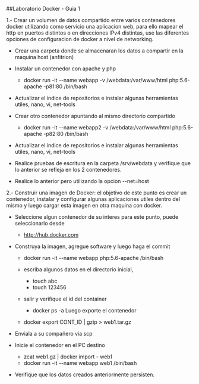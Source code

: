 ##Laboratorio Docker - Guia 1

1.- Crear un volumen de datos compartido entre varios contenedores docker utilizando como servicio una aplicacion web, para ello mapear el http en puertos distintos o en direcciones IPv4 distintas, use las diferentes opciones de configuracion de docker a nivel de networking.


- Crear una carpeta donde se almacenaran los datos a compartir en la maquina host (anfitrion)
- Instalar un contenedor con apache y php
  - docker run -it --name webapp -v /webdata:/var/www/html php:5.6-apache -p81:80 /bin/bash

- Actualizar el indice de repositorios e instalar algunas herramientas utiles, nano, vi, net-tools
- Crear otro contenedor apuntando al mismo directorio compartido
  - docker run -it --name webapp2 -v /webdata:/var/www/html php:5.6-apache -p82:80 /bin/bash
- Actualizar el indice de repositorios e instalar algunas herramientas utiles, nano, vi, net-tools
- Realice pruebas de escritura en la carpeta /srv/webdata y verifique que lo anterior se refleja en los 2 contenedores.
- Realice lo anterior pero utilizando la opcion --net=host


2.- Construir una imagen de Docker: el objetivo de este punto es crear un contenedor, instalar y configurar algunas aplicaciones utiles dentro del mismo y luego cargar esta imagen en otra maquina con docker.

- Seleccione algun contenedor de su interes para este punto, puede seleccionarlo desde

  - http://hub.docker.com
  
- Construya la imagen, agregue software y luego haga el commit

  - docker run -it --name webapp  php:5.6-apache /bin/bash
  - escriba algunos datos en el directorio inicial,
    - touch abc
    - touch 123456
  - salir y verifique el id del container
    - docker ps -a
Luego exporte el contenedor

  - docker export CONT_ID | gzip > web1.tar.gz
  
- Enviala a su compañero via scp

- Inicie el contenedor en el PC destino

  - zcat web1.gz | docker import - web1
  - docker run -it --name webapp  web1 /bin/bash
  
- Verifique que los datos creados anteriormente persisten.
